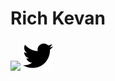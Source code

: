 # Rich Kevan

![](https://img.shields.io/github/followers/richkevan)
[![](./media/twitter.svg)](https://twitter.com/intent/follow?screen_name=richkevan)

